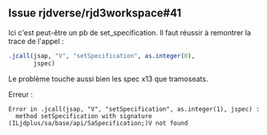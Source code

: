 ## Issue rjdverse/rjd3workspace#41

Ici c'est peut-être un pb de set_specification.
Il faut réussir à remontrer la trace de l'appel :

``` r
.jcall(jsap, "V", "setSpecification", as.integer(0),
       jspec)
```

Le problème touche aussi bien les spec x13 que tramoseats.

Erreur :

```
Error in .jcall(jsap, "V", "setSpecification", as.integer(1), jspec) : 
  method setSpecification with signature (ILjdplus/sa/base/api/SaSpecification;)V not found
```
